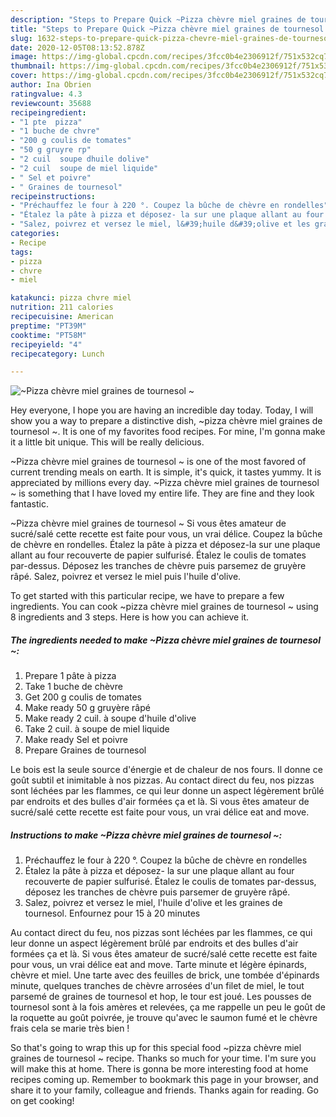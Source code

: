 ```yaml
---
description: "Steps to Prepare Quick ~Pizza chèvre miel graines de tournesol ~"
title: "Steps to Prepare Quick ~Pizza chèvre miel graines de tournesol ~"
slug: 1632-steps-to-prepare-quick-pizza-chevre-miel-graines-de-tournesol
date: 2020-12-05T08:13:52.878Z
image: https://img-global.cpcdn.com/recipes/3fcc0b4e2306912f/751x532cq70/pizza-chevre-miel-graines-de-tournesol-photo-principale-de-la-recette.jpg
thumbnail: https://img-global.cpcdn.com/recipes/3fcc0b4e2306912f/751x532cq70/pizza-chevre-miel-graines-de-tournesol-photo-principale-de-la-recette.jpg
cover: https://img-global.cpcdn.com/recipes/3fcc0b4e2306912f/751x532cq70/pizza-chevre-miel-graines-de-tournesol-photo-principale-de-la-recette.jpg
author: Ina Obrien
ratingvalue: 4.3
reviewcount: 35688
recipeingredient:
- "1 pte  pizza"
- "1 buche de chvre"
- "200 g coulis de tomates"
- "50 g gruyre rp"
- "2 cuil  soupe dhuile dolive"
- "2 cuil  soupe de miel liquide"
- " Sel et poivre"
- " Graines de tournesol"
recipeinstructions:
- "Préchauffez le four à 220 °. Coupez la bûche de chèvre en rondelles"
- "Étalez la pâte à pizza et déposez- la sur une plaque allant au four recouverte de papier sulfurisé. Étalez le coulis de tomates par-dessus, déposez les tranches de chèvre puis parsemer de gruyère râpé."
- "Salez, poivrez et versez le miel, l&#39;huile d&#39;olive et les graines de tournesol. Enfournez pour 15 à 20 minutes"
categories:
- Recipe
tags:
- pizza
- chvre
- miel

katakunci: pizza chvre miel 
nutrition: 211 calories
recipecuisine: American
preptime: "PT39M"
cooktime: "PT58M"
recipeyield: "4"
recipecategory: Lunch

---
```



![~Pizza chèvre miel graines de tournesol ~](https://img-global.cpcdn.com/recipes/3fcc0b4e2306912f/751x532cq70/pizza-chevre-miel-graines-de-tournesol-photo-principale-de-la-recette.jpg)

Hey everyone, I hope you are having an incredible day today. Today, I will show you a way to prepare a distinctive dish, ~pizza chèvre miel graines de tournesol ~. It is one of my favorites food recipes. For mine, I'm gonna make it a little bit unique. This will be really delicious.

~Pizza chèvre miel graines de tournesol ~ is one of the most favored of current trending meals on earth. It is simple, it's quick, it tastes yummy. It is appreciated by millions every day. ~Pizza chèvre miel graines de tournesol ~ is something that I have loved my entire life. They are fine and they look fantastic.

~Pizza chèvre miel graines de tournesol ~ Si vous êtes amateur de sucré/salé cette recette est faite pour vous, un vrai délice. Coupez la bûche de chèvre en rondelles. Étalez la pâte à pizza et déposez-la sur une plaque allant au four recouverte de papier sulfurisé. Étalez le coulis de tomates par-dessus. Déposez les tranches de chèvre puis parsemez de gruyère râpé. Salez, poivrez et versez le miel puis l&#39;huile d&#39;olive.


To get started with this particular recipe, we have to prepare a few ingredients. You can cook ~pizza chèvre miel graines de tournesol ~ using 8 ingredients and 3 steps. Here is how you can achieve it.

<!--inarticleads1-->

##### The ingredients needed to make ~Pizza chèvre miel graines de tournesol ~:

1. Prepare 1 pâte à pizza
1. Take 1 buche de chèvre
1. Get 200 g coulis de tomates
1. Make ready 50 g gruyère râpé
1. Make ready 2 cuil. à soupe d&#39;huile d&#39;olive
1. Take 2 cuil. à soupe de miel liquide
1. Make ready  Sel et poivre
1. Prepare  Graines de tournesol


Le bois est la seule source d&#39;énergie et de chaleur de nos fours. Il donne ce goût subtil et inimitable à nos pizzas. Au contact direct du feu, nos pizzas sont léchées par les flammes, ce qui leur donne un aspect légèrement brûlé par endroits et des bulles d&#39;air formées ça et là. Si vous êtes amateur de sucré/salé cette recette est faite pour vous, un vrai délice eat and move. 

<!--inarticleads2-->

##### Instructions to make ~Pizza chèvre miel graines de tournesol ~:

1. Préchauffez le four à 220 °. Coupez la bûche de chèvre en rondelles
1. Étalez la pâte à pizza et déposez- la sur une plaque allant au four recouverte de papier sulfurisé. Étalez le coulis de tomates par-dessus, déposez les tranches de chèvre puis parsemer de gruyère râpé.
1. Salez, poivrez et versez le miel, l&#39;huile d&#39;olive et les graines de tournesol. Enfournez pour 15 à 20 minutes


Au contact direct du feu, nos pizzas sont léchées par les flammes, ce qui leur donne un aspect légèrement brûlé par endroits et des bulles d&#39;air formées ça et là. Si vous êtes amateur de sucré/salé cette recette est faite pour vous, un vrai délice eat and move. Tarte minute et légère épinards, chèvre et miel. Une tarte avec des feuilles de brick, une tombée d&#39;épinards minute, quelques tranches de chèvre arrosées d&#39;un filet de miel, le tout parsemé de graines de tournesol et hop, le tour est joué. Les pousses de tournesol sont à la fois amères et relevées, ça me rappelle un peu le goût de la roquette au goût poivrée, je trouve qu&#39;avec le saumon fumé et le chèvre frais cela se marie très bien ! 

So that's going to wrap this up for this special food ~pizza chèvre miel graines de tournesol ~ recipe. Thanks so much for your time. I'm sure you will make this at home. There is gonna be more interesting food at home recipes coming up. Remember to bookmark this page in your browser, and share it to your family, colleague and friends. Thanks again for reading. Go on get cooking!
